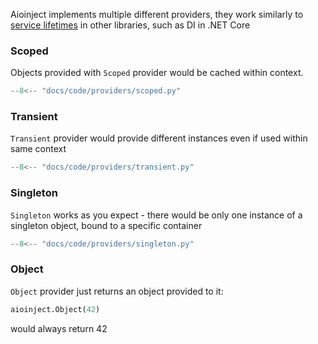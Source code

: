 Aioinject implements multiple different providers, 
they work similarly to [service lifetimes](https://learn.microsoft.com/en-us/dotnet/core/extensions/dependency-injection#service-lifetimes)
in other libraries, such as DI in .NET Core

### Scoped

Objects provided with `Scoped` provider would be cached within context.
```python
--8<-- "docs/code/providers/scoped.py"
```

### Transient

`Transient` provider would provide different instances even if used within same context 
```python
--8<-- "docs/code/providers/transient.py"
```

### Singleton

`Singleton` works as you expect - there would be only one instance of a singleton
object, bound to a specific container
```python
--8<-- "docs/code/providers/singleton.py"
```

### Object

`Object` provider just returns an object provided to it:
```python
aioinject.Object(42)
```
would always return 42

